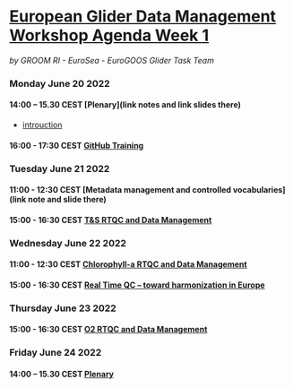 # [European Glider Data Management Workshop Agenda Week 1](https://www.groom-h2020.eu/european-glider-data-management-workshop-agenda/)
*by GROOM RI - EuroSea - EuroGOOS Glider Task Team*

### Monday June 20 2022

#### 14:00 – 15.30 CEST [Plenary](link notes and link slides there)
+ [introuction]()

#### 16:00 - 17:30 CEST [GitHub Training](https://github.com/OceanGlidersCommunity/LearningGitHub/blob/main/training_session_07.md)

### Tuesday June 21 2022

#### 11:00 - 12:30 CEST [Metadata management and controlled vocabularies](link note and slide there)

#### 15:00 - 16:30 CEST [T&S RTQC and Data Management](https://github.com/OceanGlidersCommunity/Salinity_SOP/blob/main/meeting_notes/2022_06_20_RTQC_session.md)

### Wednesday June 22 2022

#### 11:00 - 12:30 CEST [Chlorophyll-a RTQC and Data Management](https://github.com/OceanGlidersCommunity/meeting_notes/blob/main/2022/2022_06_22_RTQC_Chla.md)

#### 15:00 - 16:30 CEST [Real Time QC – toward harmonization in Europe](https://github.com/OceanGlidersCommunity/meeting_notes/blob/main/2022/2022_06_22_toward_NRT_QC_harmonisation.md)


### Thursday June 23 2022

#### 15:00 - 16:30 CEST [O2 RTQC and Data Management](https://github.com/OceanGlidersCommunity/Oxygen_SOP/blob/main/meeting_notes/2022_06_23_RTQC_O2_session.md)

### Friday June 24 2022

#### 14:00 – 15.30 CEST [Plenary](https://github.com/OceanGlidersCommunity/meeting_notes/blob/main/2022/plenary_session_24th_June_2022.md)
